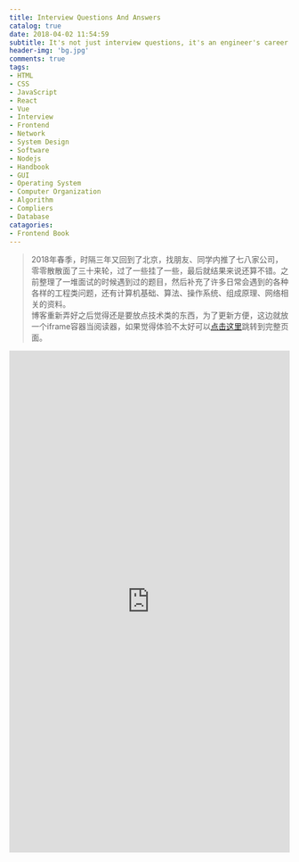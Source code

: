 ```yaml
---
title: Interview Questions And Answers
catalog: true
date: 2018-04-02 11:54:59
subtitle: It's not just interview questions, it's an engineer's career path. 
header-img: 'bg.jpg'
comments: true
tags: 
- HTML
- CSS
- JavaScript
- React
- Vue
- Interview
- Frontend
- Network
- System Design
- Software
- Nodejs
- Handbook
- GUI
- Operating System
- Computer Organization
- Algorithm
- Compliers
- Database
catagories:
- Frontend Book
---
```


> 2018年春季，时隔三年又回到了北京，找朋友、同学内推了七八家公司，零零散散面了三十来轮，过了一些挂了一些，最后就结果来说还算不错。之前整理了一堆面试的时候遇到过的题目，然后补充了许多日常会遇到的各种各样的工程类问题，还有计算机基础、算法、操作系统、组成原理、网络相关的资料。  
博客重新弄好之后觉得还是要放点技术类的东西，为了更新方便，这边就放一个iframe容器当阅读器，如果觉得体验不太好可以[点击这里](https://liyuk.github.io/Interview-Book/)跳转到完整页面。

<iframe src="https://liyuk.github.io/Interview-Book/" style="width: 100%; height: 900px; border: 0" />